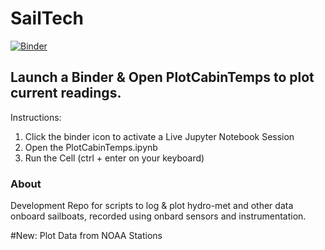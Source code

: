 # SailTech

[![Binder](http://mybinder.org/badge.svg)](http://mybinder.org:/repo/slawler/sailtech)


## Launch a Binder & Open PlotCabinTemps to plot current readings.
Instructions:
  1. Click the binder icon to activate a Live Jupyter Notebook Session
  2. Open the PlotCabinTemps.ipynb
  3. Run the Cell (ctrl + enter on your keyboard)


### About
Development Repo for scripts to log & plot hydro-met and other data onboard sailboats, recorded using onbard sensors and instrumentation.

#New: Plot Data from NOAA Stations
